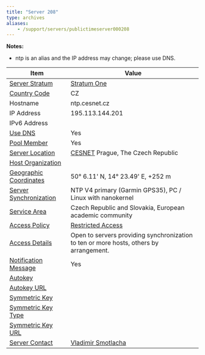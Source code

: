 ```yaml
---
title: "Server 208"
type: archives
aliases:
    - /support/servers/publictimeserver000208
---
```


**Notes:**

* ntp is an alias and the IP address may change; please use DNS.

| Item | Value |
| ----- | ----- |
| [Server Stratum](/support/servers/serverstratum) | [Stratum One](/support/servers/stratumonetimeservers) |
| [Country Code](/support/servers/countrycode) | CZ |
| Hostname |  ntp.cesnet.cz |
| IP Address |  195.113.144.201 |
| IPv6 Address | |
| [Use DNS](/support/servers/usedns) | Yes |
| [Pool Member](/support/servers/poolmember) | Yes |
| [Server Location](/support/servers/serverlocation) | [CESNET](https://www.cesnet.cz/?lang=en) Prague, The Czech Republic |
| [Host Organization](/support/servers/hostorganization) | |
| [ Geographic Coordinates](/support/servers/geographiccoordinates) |  50° 6.11' N, 14° 23.49' E, +252 m |
| [Server Synchronization](/support/servers/serversynchronization) |  NTP V4 primary (Garmin GPS35), PC / Linux with nanokernel |
| [Service Area](/support/servers/servicearea) |  Czech Republic and Slovakia, European academic community |
| [Access Policy](/support/servers/accesspolicy) | [Restricted Access](/support/servers/restrictedaccess) |
| [Access Details](/support/servers/accessdetails) |  Open to servers providing synchronization to ten or more hosts, others by arrangement. |
| [Notification Message](/support/servers/notificationmessage) | Yes |
| [Autokey](/support/servers/autokey) |  |
| [Autokey URL](/support/servers/autokeyurl) | |
| [Symmetric Key](/support/servers/symmetrickey) |  |
| [Symmetric Key Type](/support/servers/symmetrickeytype) | |
| [Symmetric Key URL](/support/servers/symmetrickeyurl) | |
| [Server Contact](/support/servers/servercontact) | [Vladimir Smotlacha](mailto:ntp-admin@cesnet.cz) |
